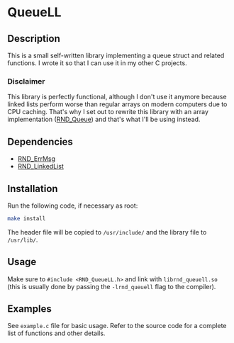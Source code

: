 # QueueLL

## Description

This is a small self-written library implementing a queue struct and related functions.
I wrote it so that I can use it in my other C projects.

### Disclaimer

This library is perfectly functional, although I don't use it anymore because linked lists perform worse than
regular arrays on modern computers due to CPU caching. That's why I set out to rewrite this library with an array
implementation ([RND\_Queue](https://github.com/randoragon/randoutils/tree/master/c-libs/queue)) and that's what I'll be using instead.

## Dependencies

- [RND\_ErrMsg](https://github.com/randoragon/randoutils/tree/master/c-libs/errmsg)
- [RND\_LinkedList](https://github.com/randoragon/randoutils/tree/master/c-libs/linkedlist)

## Installation

Run the following code, if necessary as root:

```sh
make install
```

The header file will be copied to `/usr/include/` and the library file to `/usr/lib/`.

## Usage

Make sure to `#include <RND_QueueLL.h>` and link with `librnd_queuell.so` (this is usually
done by passing the `-lrnd_queuell` flag to the compiler).

## Examples

See `example.c` file for basic usage. Refer to the source code for a complete list of functions
and other details.
